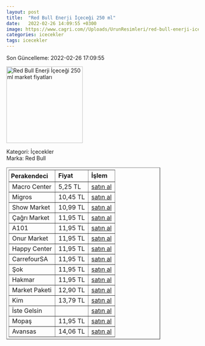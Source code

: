 ```yaml
---
layout: post
title:  "Red Bull Enerji İçeceği 250 ml"
date:   2022-02-26 14:09:55 +0300
image: https://www.cagri.com//Uploads/UrunResimleri/red-bull-enerji-icecegi-250-ml--4004-.jpg
categories: icecekler
tags: icecekler
---
```


Son Güncelleme: 2022-02-26 17:09:55

<img src="https://www.cagri.com//Uploads/UrunResimleri/red-bull-enerji-icecegi-250-ml--4004-.jpg" width="200" alt="Red Bull Enerji İçeceği 250 ml market fiyatları" />

Kategori: İçecekler
<br />
Marka: Red Bull

<table border="1" style="padding: 5px;width:80%;">
  <tr>
    <td style="padding: 5px;"><strong>Perakendeci</strong></td>
    <td><strong>Fiyat</strong></td>
    <td><strong>İşlem</strong></td>
  </tr>
  <tr>
              <td>Macro Center</td>
              <td>5,25 TL</td>
              <td><a target="_blank" href="https://www.macrocenter.com.tr/red-bull-enerji-icecegi-250-ml-p-7bbfce">satın al</a></td>
            </tr><tr>
              <td>Migros</td>
              <td>10,45 TL</td>
              <td><a target="_blank" href="https://www.migros.com.tr/red-bull-enerji-icecegi-250-ml-p-7bbfce">satın al</a></td>
            </tr><tr>
              <td>Show Market</td>
              <td>10,99 TL</td>
              <td><a target="_blank" href="https://www.showsanal.com/product/red-bull-enerji-icecegi-250-ml/76d6e1db-900f-45bc-8305-a84f5354eebd">satın al</a></td>
            </tr><tr>
              <td>Çağrı Market</td>
              <td>11,95 TL</td>
              <td><a target="_blank" href="https://www.cagri.com/red-bull-enerji-icecegi-250-ml">satın al</a></td>
            </tr><tr>
              <td>A101</td>
              <td>11,95 TL</td>
              <td><a target="_blank" href="https://www.a101.com.tr/market/red-bull-enerji-icecegi-250-ml/">satın al</a></td>
            </tr><tr>
              <td>Onur Market</td>
              <td>11,95 TL</td>
              <td><a target="_blank" href="https://www.onurmarket.com/product/red-bull-250-ml-sekersiz/caa93f1b-c13a-43c5-be5f-4734b49e1c83">satın al</a></td>
            </tr><tr>
              <td>Happy Center</td>
              <td>11,95 TL</td>
              <td><a target="_blank" href="https://www.happycenter.com.tr/Red_Bull_250_Ml_Bule">satın al</a></td>
            </tr><tr>
              <td>CarrefourSA</td>
              <td>11,95 TL</td>
              <td><a target="_blank" href="https://www.carrefoursa.com/red-bull-enerji-icecegi-250-ml-p-30097269">satın al</a></td>
            </tr><tr>
              <td>Şok</td>
              <td>11,95 TL</td>
              <td><a target="_blank" href="https://www.sokmarket.com.tr/enerji-icecegi-250-ml-p-2138/">satın al</a></td>
            </tr><tr>
              <td>Hakmar</td>
              <td>11,95 TL</td>
              <td><a target="_blank" href="https://www.hakmarexpress.com.tr/urun/gida-red-bull-enerji-icecegi-250-ml">satın al</a></td>
            </tr><tr>
              <td>Market Paketi</td>
              <td>12,90 TL</td>
              <td><a target="_blank" href="https://www.marketpaketi.com.tr/red-bull-enerji-icecegi-white-edition-250-ml-p-552763">satın al</a></td>
            </tr><tr>
              <td>Kim</td>
              <td>13,79 TL</td>
              <td><a target="_blank" href="https://www.kimgeldi.com/red-bull-250-ml-sekersiz">satın al</a></td>
            </tr><tr>
              <td>İste Gelsin</td>
              <td></td>
              <td><a target="_blank" href="https://www.istegelsin.com/">satın al</a></td>
            </tr><tr>
              <td>Mopaş</td>
              <td>11,95 TL</td>
              <td><a target="_blank" href="https://www.mopas.com.tr/red-bull-sekeriz-250-ml/p/495457">satın al</a></td>
            </tr><tr>
              <td>Avansas</td>
              <td>14,06 TL</td>
              <td><a target="_blank" href="https://www.avansas.com/red-bull-enerji-icecegi-kutu-250-ml-p-79402">satın al</a></td>
            </tr>
</table>
